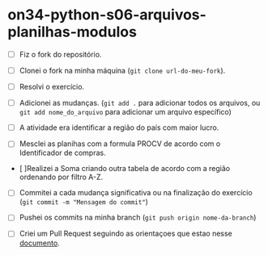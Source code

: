 # on34-python-s06-arquivos-planilhas-modulos


- [ ] Fiz o fork do repositório.
- [ ] Clonei o fork na minha máquina (`git clone url-do-meu-fork`).
- [ ] Resolvi o exercício.
- [ ] Adicionei as mudanças. (`git add .` para adicionar todos os arquivos, ou `git add nome_do_arquivo` para adicionar um arquivo específico)

 -[ ] A atividade era identificar a região do país com maior lucro.
 - [ ] Mesclei as planihas com a formula PROCV de acordo com o Identificador de compras.
 - [ ]Realizei a Soma  criando outra tabela de acordo com a região ordenando por filtro A-Z.
 - [ ] Commitei a cada mudança significativa ou na finalização do exercício (`git commit -m "Mensagem do commit"`)
- [ ] Pushei os commits na minha branch (`git push origin nome-da-branch`)
- [ ] Criei um Pull Request seguindo as orientaçoes que estao nesse [documento](https://github.com/mflilian/repo-example/blob/main/exercicios/para-casa/instrucoes-pull-request.md).



